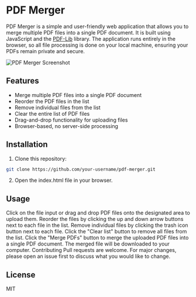 # PDF Merger

PDF Merger is a simple and user-friendly web application that allows you to merge multiple PDF files into a single PDF document. It is built using JavaScript and the [PDF-Lib](https://github.com/Hopding/pdf-lib) library. The application runs entirely in the browser, so all file processing is done on your local machine, ensuring your PDFs remain private and secure.

![PDF Merger Screenshot](./screenshot.png)

## Features

- Merge multiple PDF files into a single PDF document
- Reorder the PDF files in the list
- Remove individual files from the list
- Clear the entire list of PDF files
- Drag-and-drop functionality for uploading files
- Browser-based, no server-side processing

## Installation

1. Clone this repository:

```sh
git clone https://github.com/your-username/pdf-merger.git 
```
2. Open the index.html file in your browser.

## Usage
Click on the file input or drag and drop PDF files onto the designated area to upload them.
Reorder the files by clicking the up and down arrow buttons next to each file in the list.
Remove individual files by clicking the trash icon button next to each file.
Click the "Clear list" button to remove all files from the list.
Click the "Merge PDFs" button to merge the uploaded PDF files into a single PDF document. The merged file will be downloaded to your computer.
Contributing
Pull requests are welcome. For major changes, please open an issue first to discuss what you would like to change.

## License
MIT

